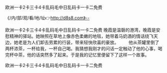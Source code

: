 欧洲一卡2卡三卡4卡乱码毛中日乱码卡一卡二免费

《/内/部/观/看/地/址👉http://d8s8.com》--

欧洲一卡2卡三卡4卡乱码毛中日乱码卡一卡二免费	晚霞是温磬的港湾，晚霞是安慰精神的驿站。她映照在草地上像赤色柔嫩的地毯，她带着马奶酒的情话绕飞天边，她老是为人们卸去劳累的行装，带来轻快欣喜的豪放。
　　他从茶罐里倒了两杯浓茶，一杯给我，一杯自己喝。我猜想我刚才的问话一定触动了他的心事，喝完杯中茶，他的话突然多了起来。于是我的记忆里便留下了这样一个故事。





欧洲一卡2卡三卡4卡乱码毛中日乱码卡一卡二免费
